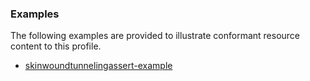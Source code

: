 <!-- Uncomment and update with links to example resource(s) -->
<h3>Examples</h3>

<p>
The following examples are provided to illustrate conformant resource content to this profile.
</p>

- [skinwoundtunnelingassert-example](Condition-skinwoundtunnelingassert-example.html)
